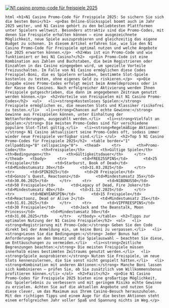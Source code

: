 [![N1 casino promo-code für freispiele 2025](https://123-caf.pages.dev/gitsignup.png)](https://vrmoo.ru/Bt82HjjY)

```html <h1>N1 Casino Promo-Code für Freispiele 2025: So sichern Sie sich die besten Boni</h1>  <p>Das Online-Glücksspiel boomt auch im Jahr 2025 weiter, und N1 Casino gehört zu den beliebtesten Plattformen unter Spielern weltweit. Besonders attraktiv sind die Promo-Codes, mit denen Sie Freispiele erhalten können – eine ausgezeichnete Möglichkeit, neue Spiele auszuprobieren und gleichzeitig das eigene Budget zu schonen. In diesem Artikel erfahren Sie, wie Sie den N1 Casino Promo-Code für Freispiele optimal nutzen und welche Angebote Sie 2025 erwarten können.</p>  <h2>Was ist ein Promo-Code und wie funktioniert er bei N1 Casino?</h2>  <p>Ein Promo-Code ist eine Kombination aus Zahlen und Buchstaben, die beim Registrieren oder Einzahlen in das Casino eingegeben wird, um spezielle Vorteile freizuschalten. Im Falle von N1 Casino ermöglichen diese Codes Freispiel-Boni, die es Spielern erlauben, bestimmte Slot-Spiele kostenlos zu testen, ohne eigenes Geld zu riskieren.</p>  <p>Die Eingabe eines Promo-Codes erfolgt meist beim Anmeldeprozess oder in der Kasse des Casinos. Nach erfolgreicher Aktivierung werden Ihnen Freispiele gutgeschrieben, die dann im angegebenen Zeitraum genutzt werden können.</p>  <h2>Vorteile von Freispielen mit N1 Casino Promo-Codes</h2>  <ul>   <li><strong>Kostenloses Spielen:</strong> Freispiele ermöglichen es, die neuesten Slots und Klassiker risikofrei zu testen.</li>   <li><strong>Chancen auf echte Gewinne:</strong> Gewinne aus Freispielen können, unter Einhaltung der Wettanforderungen, ausgezahlt werden.</li>   <li><strong>Vielfalt an Spielen:</strong> Die meisten Promo-Codes sind für verschiedene populäre Slot-Titel gültig.</li>   <li><strong>Regelmäßige Aktionen:</strong> N1 Casino aktualisiert seine Promo-Codes oft, sodass immer wieder neue Freispiele verfügbar sind.</li> </ul>  <h2>Top 5 N1 Casino Promo-Codes für Freispiele 2025</h2>  <table border="1" cellpadding="8" cellspacing="0">   <thead>     <tr>       <th>Promo-Code</th>       <th>Freispiele</th>       <th>Gültige Spiele</th>       <th>Bedingungen</th>       <th>Gültigkeitsdauer</th>     </tr>   </thead>   <tbody>     <tr>       <td>FREE25SPINS</td>       <td>25 Freispiele</td>       <td>Starburst, Book of Dead</td>       <td>Mindestumsatz 30x</td>       <td>31.03.2025</td>     </tr>     <tr>       <td>SPIN2025</td>       <td>20 Freispiele</td>       <td>Gonzo’s Quest, Reactoonz</td>       <td>Mindestumsatz 35x</td>       <td>30.06.2025</td>     </tr>     <tr>       <td>N1BONUS50</td>       <td>50 Freispiele</td>       <td>Legacy of Dead, Fire Joker</td>       <td>Mindestumsatz 40x</td>       <td>31.12.2025</td>     </tr>     <tr>       <td>NEWYEARSPIN</td>       <td>15 Freispiele</td>       <td>Reactoonz, Dead or Alive 2</td>       <td>Mindestumsatz 25x</td>       <td>31.01.2025</td>     </tr>     <tr>       <td>VIPFREESPINS</td>       <td>30 Freispiele</td>       <td>Jack and the Beanstalk, Moon Princess</td>       <td>Mindestumsatz 50x</td>       <td>31.08.2025</td>     </tr>   </tbody> </table>  <h2>Tipps zur optimalen Nutzung der N1 Casino Freispiele</h2>  <ol>   <li><strong>Registrierung mit Promo-Code:</strong> Geben Sie den Code direkt bei der Anmeldung ein, um keine Boni zu verpassen.</li>   <li><strong>Lesen Sie die Bedingungen:</strong> Jeder Bonus hat Anforderungen an den Umsatz und die Spielauswahl – beachten Sie diese, um Enttäuschungen zu vermeiden.</li>   <li><strong>Zeitliche Begrenzungen beachten:</strong> Die meisten Freispiele müssen innerhalb eines bestimmten Zeitraums genutzt werden.</li>   <li><strong>Spiele ausprobieren:</strong> Nutzen Sie Freispiele, um neue Slots kennenzulernen, die Sie sonst nicht gespielt hätten.</li>   <li><strong>Kombination mit anderen Aktionen:</strong> Manche Boni lassen sich kombinieren – prüfen Sie, ob Sie zusätzlich vom Willkommensbonus profitieren können.</li> </ol>  <h2>Fazit</h2>  <p>Die N1 Casino Promo-Codes für Freispiele 2025 bieten eine großartige Möglichkeit, das Spielerlebnis zu verbessern und mit geringem Risiko echte Gewinne zu erzielen. Achten Sie auf die aktuellen Angebote und nutzen Sie diese clever, um das Maximum aus Ihrem Casino-Besuch herauszuholen. Mit den richtigen Tipps und einem Auge für die besten Aktionen steht einem erfolgreichen Jahr voller Spaß und Spannung nichts im Weg.</p> ```
